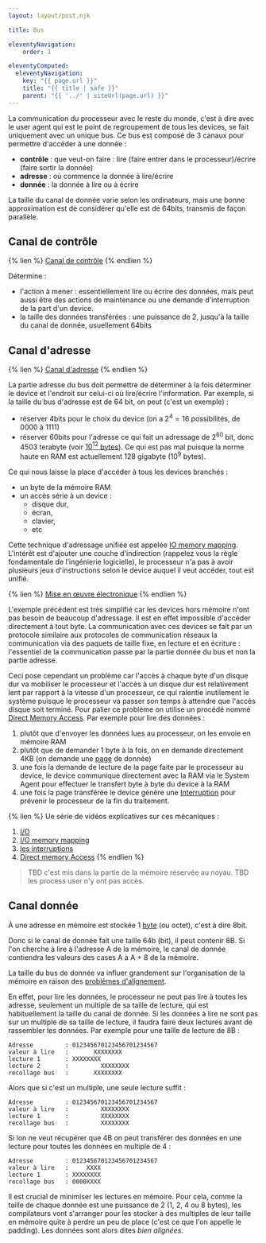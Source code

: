 ```yaml
---
layout: layout/post.njk

title: Bus

eleventyNavigation:
    order: 1

eleventyComputed:
  eleventyNavigation:
    key: "{{ page.url }}"
    title: "{{ title | safe }}"
    parent: "{{ '../' | siteUrl(page.url) }}"
---
```


La communication du processeur avec le reste du monde, c'est à dire avec le user agent qui est le point de regroupement de tous les devices, se fait uniquement avec un unique bus. Ce bus est composé de 3 canaux pour permettre d'accéder à une donnée :

- **contrôle** : que veut-on faire : lire (faire entrer dans le processeur)/écrire (faire sortir la donnée)
- **adresse** : où commence la donnée à lire/écrire
- **donnée** : la donnée à lire ou à écrire

La taille du canal de donnée varie selon les ordinateurs, mais une bonne approximation est de considérer qu'elle est de 64bits, transmis de façon parallèle.

## Canal de contrôle

{% lien %}
[Canal de contrôle](https://en.wikipedia.org/wiki/Control_bus)
{% endlien %}

Détermine :

- l'action à mener : essentiellement lire ou écrire des données, mais peut aussi être des actions de maintenance ou une demande d'interruption de la part d'un device.
- la taille des données transférées : une puissance de 2, jusqu'à la taille du canal de donnée, usuellement 64bits

## Canal d'adresse

{% lien %}
[Canal d'adresse](https://en.wikipedia.org/wiki/Bus_(computing)#Address_bus)
{% endlien %}

La partie adresse du bus doit permettre de déterminer à la fois déterminer le device et l'endroit sur celui-ci où lire/écrire l'information. Par exemple, si la taille du bus d'adresse est de 64 bit, on peut (c'est un exemple) :

- réserver 4bits pour le choix du device (on a $2^4=16$ possibilités, de $0000$ à $1111$)
- réserver 60bits pour l'adresse ce qui fait un adressage de $2^{60}$ bit, donc 4503 terabyte (voir [$10^{12}$ bytes](https://fr.wikipedia.org/wiki/Mod%C3%A8le:Unit%C3%A9s_de_bytes)). Ce qui est pas mal puisque la norme haute en RAM est actuellement 128 gigabyte ($10^{9}$ bytes).

Ce qui nous laisse la place d'accéder à tous les devices branchés :

- un byte de la mémoire RAM
- un accès série à un device :
  - disque dur,
  - écran,
  - clavier,
  - etc

Cette technique d'adressage unifiée est appelée [IO memory mapping](https://en.wikipedia.org/wiki/Memory-mapped_I/O_and_port-mapped_I/O). L'intérêt est d'ajouter une couche d'indirection (rappelez vous la règle fondamentale de l’ingénierie logicielle), le processeur n'a pas à avoir plusieurs jeux d'instructions selon le device auquel il veut accéder, tout est unifié.

{% lien %}
[Mise en œuvre électronique](https://www.youtube.com/watch?v=2Cbcb2yGjiM)
{% endlien %}

L'exemple précédent est très simplifié car les devices hors mémoire n'ont pas besoin de beaucoup d'adressage. Il est en effet impossible d'accéder directement à tout byte. La communication avec ces devices se fait par un protocole similaire aux protocoles de communication réseaux la communication via des paquets de taille fixe, en lecture et en écriture : l'essentiel de la communication passe par la partie donnée du bus et non la partie adresse.

Ceci pose cependant un problème car l'accès à chaque byte d'un disque dur va mobiliser le processeur et l'accès à un disque dur est relativement lent par rapport à la vitesse d'un processeur, ce qui ralentie inutilement le système puisque le processeur va passer son temps à attendre que l'accès disque soit terminé. Pour palier ce problème on utilise un procédé nommé [Direct Memory Access](https://en.wikipedia.org/wiki/Direct_memory_access). Par exemple pour lire des données :

1. plutôt que d'envoyer les données lues au processeur, on les envoie en mémoire RAM
2. plutôt que de demander 1 byte à la fois, on en demande directement 4KB (on demande une [page](https://en.wikipedia.org/wiki/Page_(computer_memory)) de donnée)
3. une fois la demande de lecture de la page faite par le processeur au device, le device communique directement avec la RAM via le System Agent pour effectuer le transfert byte à byte du device à la RAM
4. une fois la page transférée le device génère une [Interruption](https://fr.wikipedia.org/wiki/Interruption_(informatique)) pour prévenir le processeur de la fin du traitement.

{% lien %}
Ue série de vidéos explicatives sur ces mécaniques :

1. [I/O](https://www.youtube.com/watch?v=nnO2OfSTVbA&list=RDCMUCOPmCMY3ROyg04_y5bYPyyw&index=7)
2. [I/O memory mapping](https://www.youtube.com/watch?v=xNH1e5snIEY&list=RDCMUCOPmCMY3ROyg04_y5bYPyyw&index=1)
3. [les interruptions](https://www.youtube.com/watch?v=dDA3PUr16As&list=RDCMUCOPmCMY3ROyg04_y5bYPyyw&index=4)
4. [Direct memory Access](https://www.youtube.com/watch?v=M16l_ymlfcs&list=RDCMUCOPmCMY3ROyg04_y5bYPyyw&index=8)
{% endlien %}

> TBD c'est mis dans la partie de la mémoire réservée au noyau.
> TBD les process user n'y ont pas accès.

## Canal donnée

À une adresse en mémoire est stockée 1 [byte](https://fr.wikipedia.org/wiki/Byte) (ou octet), c'est à dire 8bit.

Donc si le canal de donnée fait une taille 64b (bit), il peut contenir 8B. Si l'on cherche à lire à l'adresse A de la mémoire, le canal de donnée contiendra les valeurs des cases A à A + 8 de la mémoire.

La taille du bus de donnée va influer grandement sur l'organisation de la mémoire en raison des [problèmes d'alignement](https://fr.wikipedia.org/wiki/Alignement_en_m%C3%A9moire).

En effet, pour lire les données, le processeur ne peut pas lire à toutes les adresse, seulement un multiple de sa taille de lecture, qui est habituellement la taille du canal de donnée. Si les données à lire ne sont pas sur un multiple de sa taille de lecture, il faudra faire deux lectures avant de rassembler les données. Par exemple pour une taille de lecture de 8B :

```
Adresse         : 012345670123456701234567
valeur à lire   :       XXXXXXXX
lecture 1       : XXXXXXXX
lecture 2       :         XXXXXXXX
recollage bus   :       XXXXXXXX
```

Alors que si c'est un multiple, une seule lecture suffit :

```
Adresse         : 012345670123456701234567
valeur à lire   :         XXXXXXXX
lecture 1       :         XXXXXXXX
recollage bus   :         XXXXXXXX
```

Si lon ne veut récupérer que 4B on peut transférer des données en une lecture pour toutes les données en multiple de 4 :

```
Adresse         : 012345670123456701234567
valeur à lire   :     XXXX
lecture 1       : XXXXXXXX
recollage bus   : 0000XXXX
```

Il est crucial de minimiser les lectures en mémoire. Pour cela, comme la taille de chaque donnée est une puissance de 2 (1, 2, 4 ou 8 bytes), les compilateurs vont s'arranger pour les stocker à des multiples de leur taille en mémoire quite à perdre un peu de place (c'est ce que l'on appelle le padding). Les données sont alors dites *bien alignées*.
